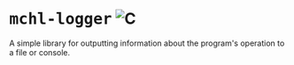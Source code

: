 # <samp>mchl-logger</samp> ![C](https://img.shields.io/badge/c-%2300599C.svg?style=for-the-badge&logo=c&logoColor=white)
A simple library for outputting information about the program's operation to a file or console.
